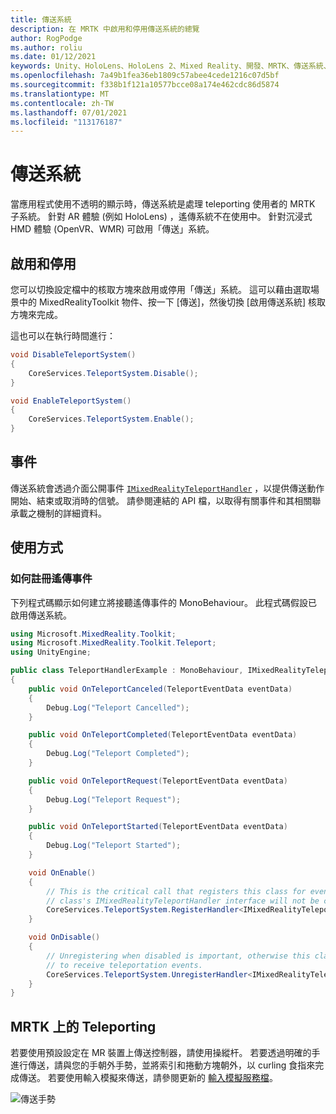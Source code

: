 ```yaml
---
title: 傳送系統
description: 在 MRTK 中啟用和停用傳送系統的總覽
author: RogPodge
ms.author: roliu
ms.date: 01/12/2021
keywords: Unity、HoloLens、HoloLens 2、Mixed Reality、開發、MRTK、傳送系統、
ms.openlocfilehash: 7a49b1fea36eb1809c57abee4cede1216c07d5bf
ms.sourcegitcommit: f338b1f121a10577bcce08a174e462cdc86d5874
ms.translationtype: MT
ms.contentlocale: zh-TW
ms.lasthandoff: 07/01/2021
ms.locfileid: "113176187"
---
```

# <a name="teleport-system"></a>傳送系統

當應用程式使用不透明的顯示時，傳送系統是處理 teleporting 使用者的 MRTK 子系統。 針對 AR 體驗 (例如 HoloLens) ，遙傳系統不在使用中。 針對沉浸式 HMD 體驗 (OpenVR、WMR) 可啟用「傳送」系統。

## <a name="enabling-and-disabling"></a>啟用和停用

您可以切換設定檔中的核取方塊來啟用或停用「傳送」系統。
這可以藉由選取場景中的 MixedRealityToolkit 物件、按一下 [傳送]，然後切換 [啟用傳送系統] 核取方塊來完成。

這也可以在執行時間進行：

```c#
void DisableTeleportSystem()
{
    CoreServices.TeleportSystem.Disable();
}

void EnableTeleportSystem()
{
    CoreServices.TeleportSystem.Enable();
}
```

## <a name="events"></a>事件

傳送系統會透過介面公開事件 [`IMixedRealityTeleportHandler`](xref:Microsoft.MixedReality.Toolkit.Teleport.IMixedRealityTeleportHandler) ，以提供傳送動作開始、結束或取消時的信號。
請參閱連結的 API 檔，以取得有關事件和其相關聯承載之機制的詳細資料。

## <a name="usage"></a>使用方式

### <a name="how-to-register-for-teleportation-events"></a>如何註冊遙傳事件

下列程式碼顯示如何建立將接聽遙傳事件的 MonoBehaviour。 此程式碼假設已啟用傳送系統。

```c#
using Microsoft.MixedReality.Toolkit;
using Microsoft.MixedReality.Toolkit.Teleport;
using UnityEngine;

public class TeleportHandlerExample : MonoBehaviour, IMixedRealityTeleportHandler
{
    public void OnTeleportCanceled(TeleportEventData eventData)
    {
        Debug.Log("Teleport Cancelled");
    }

    public void OnTeleportCompleted(TeleportEventData eventData)
    {
        Debug.Log("Teleport Completed");
    }

    public void OnTeleportRequest(TeleportEventData eventData)
    {
        Debug.Log("Teleport Request");
    }

    public void OnTeleportStarted(TeleportEventData eventData)
    {
        Debug.Log("Teleport Started");
    }

    void OnEnable()
    {
        // This is the critical call that registers this class for events. Without this
        // class's IMixedRealityTeleportHandler interface will not be called.
        CoreServices.TeleportSystem.RegisterHandler<IMixedRealityTeleportHandler>(this);
    }

    void OnDisable()
    {
        // Unregistering when disabled is important, otherwise this class will continue
        // to receive teleportation events.
        CoreServices.TeleportSystem.UnregisterHandler<IMixedRealityTeleportHandler>(this);
    }
}
```

## <a name="teleporting-on-mrtk"></a>MRTK 上的 Teleporting

若要使用預設設定在 MR 裝置上傳送控制器，請使用操縱杆。 若要透過明確的手進行傳送，請與您的手朝外手勢，並將索引和捲動方塊朝外，以 curling 食指來完成傳送。 若要使用輸入模擬來傳送，請參閱更新的 [輸入模擬服務檔](../input-simulation/input-simulation-service.md)。

  ![傳送手勢](../images/teleport/handteleport.gif)
